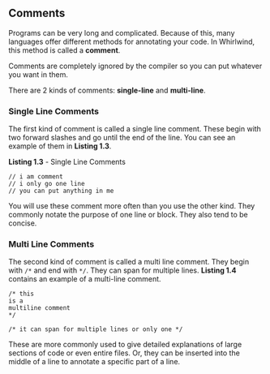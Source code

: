 ## Comments

Programs can be very long and complicated.  Because of this, many languages
offer different methods for annotating your code.  In Whirlwind, this method
is called a **comment**.

Comments are completely ignored by the compiler so you can put whatever
you want in them.

There are 2 kinds of comments: **single-line** and **multi-line**.

### Single Line Comments
The first kind of comment is called a single line comment.  These begin
with two forward slashes and go until the end of the line.  You can
see an example of them in **Listing 1.3**.

**Listing 1.3** - Single Line Comments

    // i am comment
    // i only go one line
    // you can put anything in me

You will use these comment more often than you use the other kind.  They
commonly notate the purpose of one line or block.  They also tend to be
concise.

### Multi Line Comments
The second kind of comment is called a multi line comment.  They begin
with `/*` and end with `*/`.  They can span for multiple lines.
**Listing 1.4** contains an example of a multi-line comment.

    /* this
    is a
    multiline comment
    */

    /* it can span for multiple lines or only one */

These are more commonly used to give detailed explanations of large sections
of code or even entire files.  Or, they can be inserted into the middle
of a line to annotate a specific part of a line.




